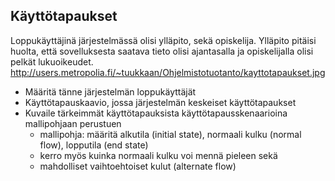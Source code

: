 ## Käyttötapaukset

Loppukäyttäjinä järjestelmässä olisi ylläpito, sekä opiskelija.
Ylläpito pitäisi huolta, että sovelluksesta saatava tieto olisi ajantasalla ja opiskelijalla olisi pelkät lukuoikeudet.
http://users.metropolia.fi/~tuukkaan/Ohjelmistotuotanto/kayttotapaukset.jpg


* Määritä tänne järjestelmän loppukäyttäjät
* Käyttötapauskaavio, jossa järjestelmän keskeiset käyttötapaukset
* Kuvaile tärkeimmät käyttötapauksista käyttötapausskenaarioina mallipohjaan perustuen
  * mallipohja: määritä alkutila (initial state), normaali kulku (normal flow), lopputila (end state)
  * kerro myös kuinka normaali kulku voi mennä pieleen sekä
  * mahdolliset vaihtoehtoiset kulut (alternate flow)

